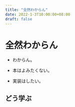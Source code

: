 ```yaml
---
title: "全然わからん"
date: 2022-1-3T10:00:00+08:00
draft: false
---
```

# 全然わからん



* わからん。



* 本はよみたくない。



* 実装はしたい。



## どう学ぶ
